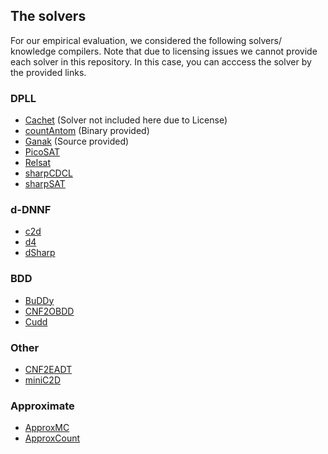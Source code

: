 ## The solvers

For our empirical evaluation, we considered the following solvers/ knowledge compilers. Note that due to licensing issues we cannot provide each solver in this repository. In this case, you can acccess the solver by the provided links.

### DPLL

* [Cachet](https://www.cs.rochester.edu/u/kautz/Cachet/) (Solver not included here due to License)
* [countAntom](https://projects.informatik.uni-freiburg.de/projects/countantom) (Binary provided)
* [Ganak](https://github.com/meelgroup/ganak) (Source provided)
* [PicoSAT](http://fmv.jku.at/picosat/)
* [Relsat](https://code.google.com/archive/p/relsat/)
* [sharpCDCL](http://tools.computational-logic.org/content/sharpCDCL.php)
* [sharpSAT](https://github.com/marcthurley/sharpSAT)

### d-DNNF
* [c2d](http://reasoning.cs.ucla.edu/c2d/)
* [d4](http://www.cril.univ-artois.fr/kc/d4.html)
* [dSharp](https://github.com/QuMuLab/dsharp)

### BDD
* [BuDDy](http://buddy.sourceforge.net/manual/main.html)
* [CNF2OBDD](www.sd.is.uec.ac.jp/toda/code/cnf2obdd.html)
* [Cudd](https://github.com/vscosta/cudd)

### Other
* [CNF2EADT](http://www.cril.univ-artois.fr/kc/eadt.html)
* [miniC2D](http://reasoning.cs.ucla.edu/minic2d/)

### Approximate
* [ApproxMC](https://github.com/meelgroup/approxmc)
* [ApproxCount](https://www.cs.cornell.edu/~sabhar/)
